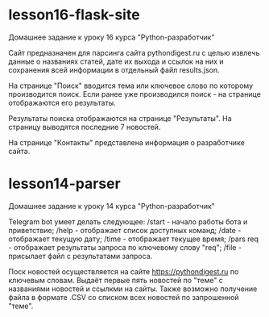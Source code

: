 # lesson16-flask-site
Домашнее задание к уроку 16 курса "Python-разработчик"

Сайт предназначен для парсинга сайта pythondigest.ru с целью извлечь данные
о названиях статей, дате их выхода и ссылок на них и сохранения всей информации
в отдельный файл results.json.

На странице "Поиск" вводится тема или ключевое слово по которому производится поиск.
Если ранее уже производился поиск - на странице отображаются его результаты.

Результаты поиска отображаются на странице "Результаты". На страницу выводятся
последние 7 новостей.

На странице "Контакты" представлена информация о разработчике сайта.


# lesson14-parser
Домашнее задание к уроку 14 курса "Python-разработчик"

Telegram bot умеет делать следующее:
    /start - начало работы бота и приветствие; 
    /help - отображает список доступных команд; 
    /date - отображает текущую дату; 
    /time - отображает текущее время; 
    /pars req - отображает результаты запроса по ключевому слову "req"; 
    /file - присылает файл с результатами запроса.

Поск новостей осуществляется на сайте https://pythondigest.ru по ключевым словам.
Выдаёт первые пять новостей по "теме" с названиями новостей и ссылкми на сайты.
Также возможно получение файла в формате .CSV со списком всех новостей по запрошенной "теме".
